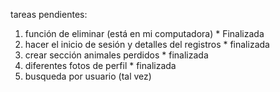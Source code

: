 tareas pendientes: 
1. función de eliminar (está en mi computadora) * Finalizada
2. hacer el inicio de sesión y detalles del registros * finalizada
3. crear sección animales perdidos * finalizada
5. diferentes fotos de perfil * finalizada
4. busqueda por usuario (tal vez)